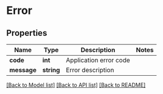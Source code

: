 # Error

## Properties
Name | Type | Description | Notes
------------ | ------------- | ------------- | -------------
**code** | **int** | Application error code | 
**message** | **string** | Error description | 

[[Back to Model list]](../../README.md#documentation-for-models) [[Back to API list]](../../README.md#documentation-for-api-endpoints) [[Back to README]](../../README.md)

